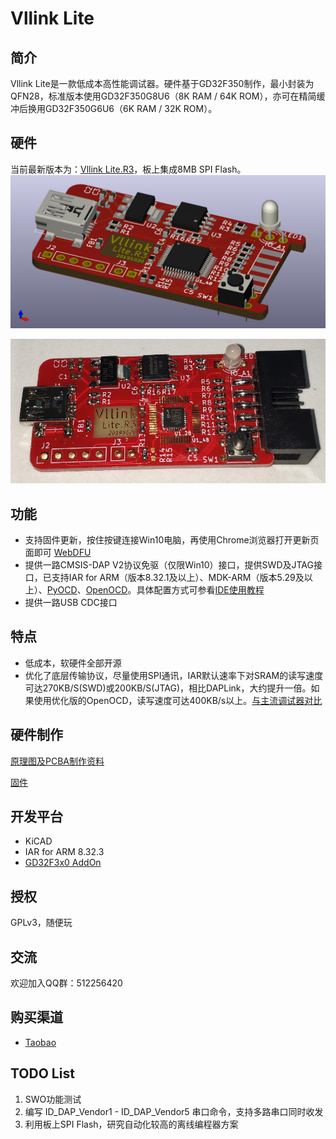 # Vllink Lite

## 简介

Vllink Lite是一款低成本高性能调试器。硬件基于GD32F350制作，最小封装为QFN28，标准版本使用GD32F350G8U6（8K RAM / 64K ROM），亦可在精简缓冲后换用GD32F350G6U6（6K RAM / 32K ROM）。

## 硬件

当前最新版本为：[Vllink Lite.R3](https://github.com/vllogic/vllink_lite/tree/000b3bc6477d7fd816e0debf9087d155adbe143d/hardware/vllink_lite.r3)，板上集成8MB SPI Flash。
![3D](./hardware/vllink_lite.r3/vllink_lite.r3.top_rotate.png)

![PCBA](./hardware/vllink_lite.r3/vllink_lite.r3.pcba.png)

## 功能

* 支持固件更新，按住按键连接Win10电脑，再使用Chrome浏览器打开更新页面即可 [WebDFU](https://devanlai.github.io/webdfu/dfu-util/)
* 提供一路CMSIS-DAP V2协议免驱（仅限Win10）接口，提供SWD及JTAG接口，已支持IAR for ARM（版本8.32.1及以上）、MDK-ARM（版本5.29及以上）、[PyOCD](https://github.com/mbedmicro/pyOCD)、[OpenOCD](https://github.com/vllogic/openocd_cmsis-dap_v2)。具体配置方式可参看[IDE使用教程](https://github.com/vllogic/vllink_lite/blob/master/doc/ide_guide.md)
* 提供一路USB CDC接口

## 特点

* 低成本，软硬件全部开源
* 优化了底层传输协议，尽量使用SPI通讯，IAR默认速率下对SRAM的读写速度可达270KB/S(SWD)或200KB/S(JTAG)，相比DAPLink，大约提升一倍。如果使用优化版的OpenOCD，读写速度可达400KB/s以上。[与主流调试器对比](https://github.com/vllogic/vllink_lite/blob/master/hardware/vllink_lite.r3/speed_test.md)

## 硬件制作

[原理图及PCBA制作资料](https://github.com/vllogic/vllink_lite/tree/master/hardware)

[固件](https://github.com/vllogic/vllink_lite/releases)

## 开发平台

* KiCAD
* IAR for ARM 8.32.3
* [GD32F3x0 AddOn](http://gd32mcu.21ic.com/documents)

## 授权

GPLv3，随便玩

## 交流

欢迎加入QQ群：512256420

## 购买渠道
* [Taobao](https://shop216739170.taobao.com/)

## TODO List

1. SWO功能测试
2. 编写 ID_DAP_Vendor1 - ID_DAP_Vendor5 串口命令，支持多路串口同时收发
3. 利用板上SPI Flash，研究自动化较高的离线编程器方案
